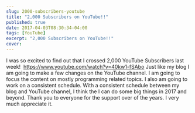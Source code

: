 ```yaml
---
slug: 2000-subscribers-youtube
title: "2,000 Subscribers on YouTube!!"
published: true
date: 2017-04-03T08:30:34-04:00
tags: [YouTube]
excerpt: "2,000 Subscribers on YouTube!!"
cover: 
---
```


I was so excited to find out that I crossed 2,000 YouTube Subscribers last week!  https://www.youtube.com/watch?v=40kw1-fSAbo Just like my blog I am going to make a few changes on the YouTube channel. I am going to focus the content on mostly programming related topics. I also am going to work on a consistent schedule. With a consistent schedule between my blog and YouTube channel, I think the I can do some big things in 2017 and beyond. Thank you to everyone for the support over of the years. I very much appreciate it.